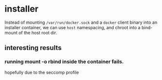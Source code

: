 # installer

Instead of mounting `/var/run/docker.sock` and a `docker` client binary into an installer container,
we can use `host` namespacing, and chroot into a bind-mount of the host root dir.

## interesting results

### running mount -o rbind inside the container fails.

hopefully due to the seccomp profile
